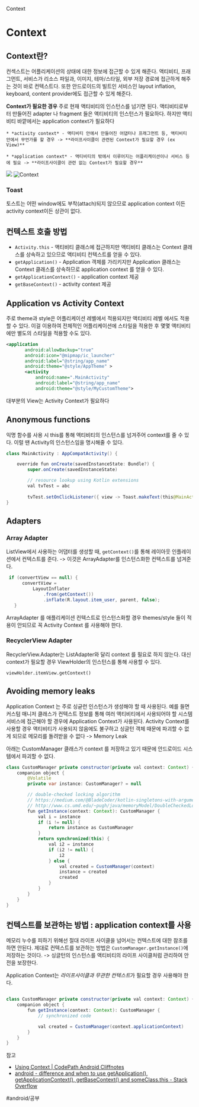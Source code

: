 Context

# Context
## Context란? 
컨섹스트는 어플리케이션의 상태에 대한 정보에 접근할 수 있게 해준다. 액티비티, 프래그먼트, 서비스가 리소스 파일과, 이미지, 테마/스타일, 외부 저장 경로에 접근하게 해주는 것이 바로 컨텍스트다. 또한 안드로이드의 빌트인 서비스인 layout inflation, keyboard, content provider에도 접근할 수 있게 해준다.

**Context가 필요한 경우**
주로 현재 액티비티의 인스턴스를 넘기면 된다. 액티비티로부터 만들어진 adapter 나 fragment 들은 액티비티의 인스턴스가 필요하다. 하지만 액티비티 바깥에서는 application context가 필요하다

	* *activity context* - 액티비티 안에서 만들어진 어댑터나 프래그먼트 등, 액티비티 안에서 무언가를 할 경우 -> **라이프사이클이 관련된 Context가 필요할 경우 (ex View)**

	* *application context* - 액티비티의 밖에서 이루어지는 어플리케이션이나 서비스 등에 필요 -> **라이프사이클이 관련 없는 Context가 필요할 경우**

![](Context/EE7B691D-DDAF-4733-B3F4-40A804247C07.png)
![Context](https://blog.hanumoka.net/images/20171011-android-context.png)

### Toast
토스트는 어떤 window에도 부착(attach)되지 않으므로 application context 이든 activity context이든 상관이 없다.


## 컨텍스트 호출 방법
* `Activity.this` - 액티비티 클래스에 접근하지만 액티비티 클래스는 Context 클래스를 상속하고 있으므로 액티비티 컨텍스트를 얻을 수 있다.
* `getApplication()` - Application 객체를 가리키지만 Application 클래스는 Context 클래스를 상속하므로 application context 를 얻을 수 있다.
* `getApplicationContext()` -  application context 제공
* `getBaseContext()` - activity context 제공

## Application vs Activity Context 
주로 theme과 style은 어플리케이션 레벨에서 적용되지만 액티비티 레벨 에서도 적용할 수 있다. 이걸 이용하여 전체적인 어플리케이션에 스타일을 적용한 후 몇몇 액티비티에만 별도의 스타일을 적용할 수도 있다.

```xml
<application
       android:allowBackup="true"
       android:icon="@mipmap/ic_launcher"
       android:label="@string/app_name"
       android:theme="@style/AppTheme" >
       <activity
           android:name=".MainActivity"
           android:label="@string/app_name"
           android:theme="@style/MyCustomTheme">
```

대부분의  View는 Activity Context가 필요하다


## Anonymous functions
익명 함수를 사용 시 this를 통해 액티비티의 인스턴스를 넘겨주어 context를 줄 수 있다.
이럴 땐 Activity의 인스턴스임을 명시해줄 수 있다.

```java
class MainActivity : AppCompatActivity() {

    override fun onCreate(savedInstanceState: Bundle?) {
        super.onCreate(savedInstanceState)

        // resource lookup using Kotlin extensions
        val tvTest = abc
        
        tvTest.setOnClickListener({ view -> Toast.makeText(this@MainActivity, "hello", Toast.LENGTH_SHORT).show()}) 
}
```

## Adapters
### Array Adapter
ListView에서 사용하는 어댑터를 생성할 때, `getContext()`를 통해 레이아웃 인플레이션에서 컨텍스트를 준다. -> 이것은 ArrayAdapter를 인스턴스화한 컨텍스트를 넘겨준다.

``` java
 if (convertView == null) {
      convertView = 
          LayoutInflater
              .from(getContext())
              .inflate(R.layout.item_user, parent, false);
   }
```
ArrayAdapter 를 애플리케이션 컨텍스트로 인스턴스화할 경우 themes/style 들이 적용이 안되므로 꼭 Activity Context 를 사용해야 한다.


### RecyclerView Adapter
RecyclerView.Adapter는 ListAdapter와 달리 context 를 필요로 하지 않는다. 대신 context가 필요할 경우 ViewHolder의 인스턴스를 통해 사용할 수 있다.

`viewHolder.itemView.getContext() `


## Avoiding memory leaks
Application Context 는 주로 싱긑런 인스턴스가 생성해야 할 때 사용된다. 예를 들면 커스텀 매니저 클래스가 컨텍스트 정보를 통해  여러 액티비티에서 사용되어야 할 시스템 서비스에 접근해야 할 경우에 Application Context가 사용된다. Activity Context를 사용할 경우 액티비티가 사용되지 않음에도 불구하고 싱글턴 객체 때문에 파괴할 수 없게 되므로 메모리를 돌려받을 수 없다 -> Memory Leak


아래는 CustomManager 클래스가 context 를 저장하고 있기 때문에 안드로이드 시스템에서 파괴할 수 없다.
```java
class CustomManager private constructor(private val context: Context) {
    companion object {
        @Volatile
        private var instance: CustomManager? = null

        // double-checked locking algorithm
        // https://medium.com/@BladeCoder/kotlin-singletons-with-argument-194ef06edd9e
        // http://www.cs.umd.edu/~pugh/java/memoryModel/DoubleCheckedLocking.html
        fun getInstance(context: Context): CustomManager {
            val i = instance
            if (i != null) {
                return instance as CustomManager
            }
            return synchronized(this) {
                val i2 = instance
                if (i2 != null) {
                    i2
                } else {
                    val created = CustomManager(context)
                    instance = created
                    created
                }
            }
        }
    }
}
```

## 컨텍스트를 보관하는 방법 : application context를 사용
메모리 누수를 피하기 위해선 절대 라이프 사이클을 넘어서는 컨텍스트에 대한 참조를 하면 안된다. 제대로 컨텍스트를 보관하는 방법은 `CustomManager.getInstance()`에 저장하는 것이다. -> 싱글턴의 인스턴스를 액티비티의 라이프 사이클처럼 관리하여 안전을 보장한다.

Application Context는 *라이프사이클과 무관한 컨텍스트*가 필요할 경우 사용해야 한다.

```java

class CustomManager private constructor(private val context: Context) {
    companion object {
        fun getInstance(context: Context): CustomManager {
            // synchronized code

            val created = CustomManager(context.applicationContext)
        }
    }
}

```


참고
- [Using Context | CodePath Android Cliffnotes](https://guides.codepath.com/android/Using-Context#recyclerview-adapter)
- [android - difference and when to use getApplication(), getApplicationContext(), getBaseContext() and someClass.this - Stack Overflow](https://stackoverflow.com/questions/10347184/difference-and-when-to-use-getapplication-getapplicationcontext-getbasecon)

#android/공부 